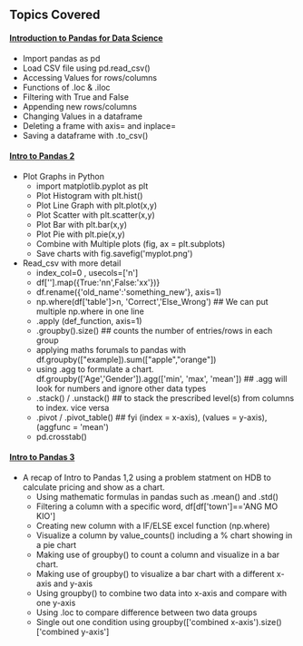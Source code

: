<!-- Revision Section Starts -->
## Topics Covered
#### [Introduction to Pandas for Data Science](https://github.com/mommafish/BCG_Rise/tree/main/Python_Library/Intro_to_Pandas/1101_Introduction%20to%20Pandas)
* Import pandas as pd
* Load CSV file using pd.read_csv()
* Accessing Values for rows/columns
* Functions of .loc & .iloc
* Filtering with True and False
* Appending new rows/columns
* Changing Values in a dataframe
* Deleting a frame with axis= and inplace=
* Saving a dataframe with .to_csv()

#### [Intro to Pandas 2](https://github.com/mommafish/BCG_Rise/tree/main/Python_Library/Intro_to_Pandas/1102_Pandas2)
* Plot Graphs in Python 
  * import matplotlib.pyplot as plt
  * Plot Histogram with plt.hist()
  * Plot Line Graph with plt.plot(x,y)
  * Plot Scatter with plt.scatter(x,y)
  * Plot Bar with plt.bar(x,y)
  * Plot Pie with plt.pie(x,y)
  * Combine with Multiple plots (fig, ax = plt.subplots)
  * Save charts with fig.savefig('myplot.png')
* Read_csv with more detail
  * index_col=0 , usecols=['n']
  * df[''].map({True:'nn',False:'xx'})}
  * df.rename({'old_name':'something_new'}, axis=1)
  * np.where(df['table']>n, 'Correct','Else_Wrong') ## We can put multiple np.where in one line
  * .apply (def_function, axis=1)
  * .groupby().size() ## counts the number of entries/rows in each group
  * applying maths forumals to pandas with df.groupby(["example]).sum(["apple","orange"])
  * using .agg to formulate a chart. df.groupby(['Age','Gender']).agg(['min', 'max', 'mean']) ## .agg will look for numbers and ignore other data types
  * .stack() / .unstack() ## to stack the prescribed level(s) from columns to index. vice versa
  * .pivot / .pivot_table() ## fyi (index = x-axis), (values = y-axis), (aggfunc = 'mean')
  * pd.crosstab()

#### [Intro to Pandas 3](https://github.com/mommafish/BCG_Rise/tree/main/Python_Library/Intro_to_Pandas/1103_Pandas3)
* A recap of Intro to Pandas 1,2 using a problem statment on HDB to calculate pricing and show as a chart.
  * Using mathematic formulas in pandas such as .mean() and .std()
  * Filtering a column with a specific word, df[df['town']=='ANG MO KIO'] 
  * Creating new column with a IF/ELSE excel function (np.where)
  * Visualize a column by value_counts() including a % chart showing in a pie chart
  * Making use of groupby() to count a column and visualize in a bar chart.
  * Making use of groupby() to visualize a bar chart with a different x-axis and y-axis
  * Using groupby() to combine two data into x-axis and compare with one y-axis
  * Using .loc to compare difference between two data groups
  * Single out one condition using groupby(['combined x-axis').size()['combined y-axis']
